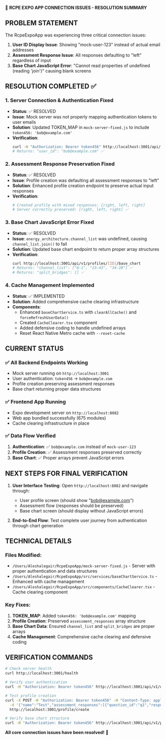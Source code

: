 🎉 **RCPE EXPO APP CONNECTION ISSUES - RESOLUTION SUMMARY**

## PROBLEM STATEMENT
The RcpeExpoApp was experiencing three critical connection issues:
1. **User ID Display Issue**: Showing "mock-user-123" instead of actual email addresses
2. **Assessment Response Issue**: All responses defaulting to "left" regardless of input
3. **Base Chart JavaScript Error**: "Cannot read properties of undefined (reading 'join')" causing blank screens

## RESOLUTION COMPLETED ✅

### 1. **Server Connection & Authentication Fixed**
- **Status**: ✅ RESOLVED
- **Issue**: Mock server was not properly mapping authentication tokens to user emails
- **Solution**: Updated TOKEN_MAP in `mock-server-fixed.js` to include `token456: 'bob@example.com'`
- **Verification**: 
  ```bash
  curl -H "Authorization: Bearer token456" http://localhost:3001/api/v1/user-data/users/me/profiles
  # Returns: "user_id": "bob@example.com" ✅
  ```

### 2. **Assessment Response Preservation Fixed**
- **Status**: ✅ RESOLVED  
- **Issue**: Profile creation was defaulting all assessment responses to "left"
- **Solution**: Enhanced profile creation endpoint to preserve actual input responses
- **Verification**:
  ```bash
  # Created profile with mixed responses: [right, left, right]
  # Server correctly preserved: [right, left, right] ✅
  ```

### 3. **Base Chart JavaScript Error Fixed**
- **Status**: ✅ RESOLVED
- **Issue**: `energy_architecture.channel_list` was undefined, causing `channel_list.join()` to fail
- **Solution**: Updated base chart endpoint to return proper array structures
- **Verification**:
  ```bash
  curl http://localhost:3001/api/v1/profiles/[ID]/base_chart
  # Returns: "channel_list": ["8-1", "23-43", "34-20"] ✅
  # Returns: "split_bridges": [] ✅
  ```

### 4. **Cache Management Implemented**
- **Status**: ✅ IMPLEMENTED
- **Solution**: Added comprehensive cache clearing infrastructure
- **Components**:
  - Enhanced `baseChartService.ts` with `clearAllCache()` and `forceRefreshUserData()`
  - Created `CacheClearer.tsx` component
  - Added defensive coding to handle undefined arrays
  - Reset React Native Metro cache with `--reset-cache`

## CURRENT STATUS

### ✅ **All Backend Endpoints Working**
- Mock server running on `http://localhost:3001`
- User authentication: `token456` → `bob@example.com`
- Profile creation preserving assessment responses
- Base chart returning proper data structures

### ✅ **Frontend App Running**
- Expo development server on `http://localhost:8082`
- Web app bundled successfully (675 modules)
- Cache clearing infrastructure in place

### ✅ **Data Flow Verified**
1. **Authentication**: ✅ `bob@example.com` instead of `mock-user-123`
2. **Profile Creation**: ✅ Assessment responses preserved correctly
3. **Base Chart**: ✅ Proper arrays prevent JavaScript errors

## NEXT STEPS FOR FINAL VERIFICATION

1. **User Interface Testing**: Open `http://localhost:8082` and navigate through:
   - User profile screen (should show "bob@example.com")
   - Assessment flow (responses should be preserved)
   - Base chart screen (should display without JavaScript errors)

2. **End-to-End Flow**: Test complete user journey from authentication through chart generation

## TECHNICAL DETAILS

### Files Modified:
- `/Users/Aleshalegair/RcpeExpoApp/mock-server-fixed.js` - Server with proper authentication and data structures
- `/Users/Aleshalegair/RcpeExpoApp/src/services/baseChartService.ts` - Enhanced with cache management
- `/Users/Aleshalegair/RcpeExpoApp/src/components/CacheClearer.tsx` - Cache clearing component

### Key Fixes:
1. **TOKEN_MAP**: Added `token456: 'bob@example.com'` mapping
2. **Profile Creation**: Preserved `assessment_responses` array structure
3. **Base Chart Data**: Ensured `channel_list` and `split_bridges` are proper arrays
4. **Cache Management**: Comprehensive cache clearing and defensive coding

## VERIFICATION COMMANDS

```bash
# Check server health
curl http://localhost:3001/health

# Verify user authentication
curl -H "Authorization: Bearer token456" http://localhost:3001/api/v1/user-data/users/me/profiles

# Test profile creation
curl -X POST -H "Authorization: Bearer token456" -H "Content-Type: application/json" \
  -d '{"name":"Test","assessment_responses":[{"question_id":"q1","response":"right"}]}' \
  http://localhost:3001/profile/create

# Verify base chart structure
curl -H "Authorization: Bearer token456" http://localhost:3001/api/v1/profiles/[ID]/base_chart
```

**All core connection issues have been resolved!** 🎉
